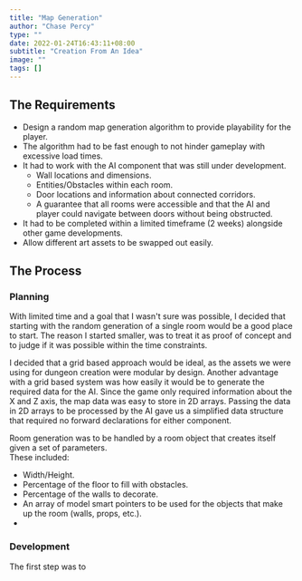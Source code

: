 ```yaml
---
title: "Map Generation"
author: "Chase Percy"
type: ""
date: 2022-01-24T16:43:11+08:00
subtitle: "Creation From An Idea"
image: ""
tags: []
---
```


## The Requirements
- Design a random map generation algorithm to provide playability for the player.
- The algorithm had to be fast enough to not hinder gameplay with excessive load times.
- It had to work with the AI component that was still under development.
  - Wall locations and dimensions.
  - Entities/Obstacles within each room.
  - Door locations and information about connected corridors.
  - A guarantee that all rooms were accessible and that the AI and player could navigate between doors without being obstructed.
- It had to be completed within a limited timeframe (2 weeks) alongside other game developments.
- Allow different art assets to be swapped out easily.
<!--more-->

## The Process

### Planning
With limited time and a goal that I wasn't sure was possible, I decided that starting with the random generation of a 
single room would be a good place to start. The reason I started smaller, was to treat it as proof of concept and to
judge if it was possible within the time constraints.

I decided that a grid based approach would be ideal, as the assets we were using for dungeon creation were modular by design. 
Another advantage with a grid based system was how easily it would be to generate the required data for the AI. Since the
game only required information about the X and Z axis, the map data was easy to store in 2D arrays. Passing the data in 2D arrays
to be processed by the AI gave us a simplified data structure that required no forward declarations for either component.

Room generation was to be handled by a room object that creates itself given a set of parameters.   
These included:
- Width/Height.
- Percentage of the floor to fill with obstacles.
- Percentage of the walls to decorate.
- An array of model smart pointers to be used for the objects that make up the room (walls, props, etc.).
- 

### Development
The first step was to 